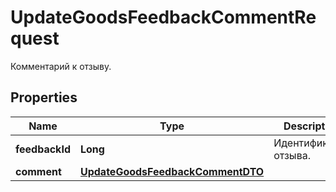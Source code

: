 

# UpdateGoodsFeedbackCommentRequest

Комментарий к отзыву.

## Properties

| Name | Type | Description | Notes |
|------------ | ------------- | ------------- | -------------|
|**feedbackId** | **Long** | Идентификатор отзыва.  |  |
|**comment** | [**UpdateGoodsFeedbackCommentDTO**](UpdateGoodsFeedbackCommentDTO.md) |  |  |



